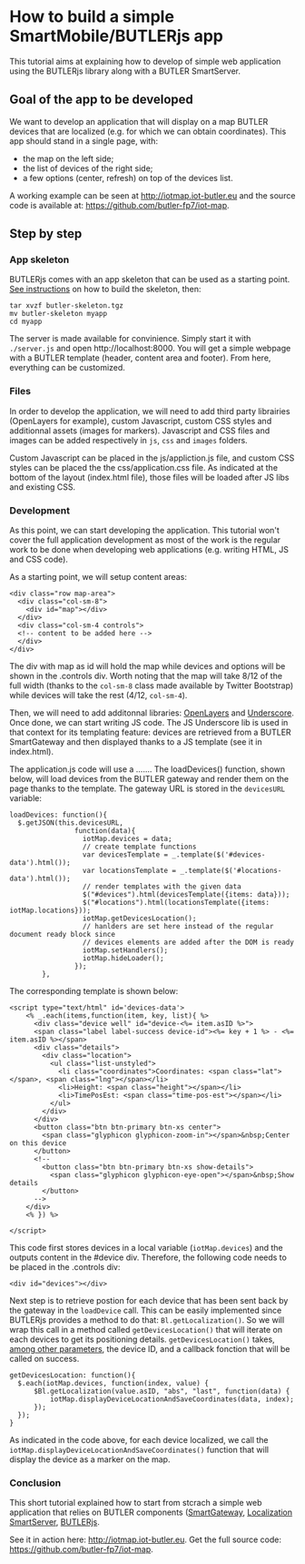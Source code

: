 How to build a simple SmartMobile/BUTLERjs app
===============================================

This tutorial aims at explaining how to develop of simple web application using the BUTLERjs library along with a BUTLER SmartServer.

## Goal of the app to be developed

We want to develop an application that will display on a map BUTLER devices that are localized (e.g. for which we can obtain coordinates). This app should stand in a single page, with:

* the map on the left side;
* the list of devices of the right side;
* a few options (center, refresh) on top of the devices list. 

A working example can be seen at http://iotmap.iot-butler.eu and the source code is available at: https://github.com/butler-fp7/iot-map.

## Step by step

### App skeleton

BUTLERjs comes with an app skeleton that can be used as a starting point. [See instructions](https://github.com/butler-fp7/butlerjs#app-skeleton) on how to build the skeleton, then:

````
tar xvzf butler-skeleton.tgz
mv butler-skeleton myapp
cd myapp 
````

The server is made available for convinience. Simply start it with `./server.js` and open http://localhost:8000. You will get a simple webpage with a BUTLER template (header, content area and footer). From here, everything can be customized. 

### Files

In order to develop the application, we will need to add third party librairies (OpenLayers for example), custom Javascript, custom CSS styles and additionnal assets (images for markers). Javascript and CSS files and images can be added respectively in `js`, `css` and `images` folders. 

Custom Javascript can be placed in the js/appliction.js file, and custom CSS styles can be placed the the css/application.css file. As indicated at the bottom of the layout (index.html file), those files will be loaded after JS libs and existing CSS. 

### Development

As this point, we can start developing the application. This tutorial won't cover the full application development as most of the work is the regular work to be done when developing web applications (e.g. writing HTML, JS and CSS code).

As a starting point, we will setup content areas:

````
<div class="row map-area">
  <div class="col-sm-8">
    <div id="map"></div>
  </div>
  <div class="col-sm-4 controls">
  <!-- content to be added here -->
  </div>
</div>
````

The div with map as id will hold the map while devices and options will be shown in the .controls div. Worth noting that the map will take 8/12 of the full width (thanks to the `col-sm-8` class made available by Twitter Bootstrap) while devices will take the rest (4/12, `col-sm-4`).

Then, we will need to add additonnal libraries: [OpenLayers](http://openlayers.org/) and [Underscore](http://underscorejs.org/). Once done, we can start writing JS code. The JS Underscore lib is used in that context for its templating feature: devices are retrieved from a BUTLER SmartGateway and then displayed thanks to a JS template (see it in index.html).

The application.js code will use a ....... The loadDevices() function, shown below, will load devices from the BUTLER gateway and render them on the page thanks to the template. The gateway URL is stored in the `devicesURL` variable:

````
loadDevices: function(){
  $.getJSON(this.devicesURL, 
                function(data){
                  iotMap.devices = data;
                  // create template functions
                  var devicesTemplate = _.template($('#devices-data').html());
                  var locationsTemplate = _.template($('#locations-data').html());
                  // render templates with the given data
                  $("#devices").html(devicesTemplate({items: data}));
                  $("#locations").html(locationsTemplate({items: iotMap.locations}));
                  iotMap.getDevicesLocation();            
                  // hanlders are set here instead of the regular document ready block since
                  // devices elements are added after the DOM is ready
                  iotMap.setHandlers();
                  iotMap.hideLoader();
                });
        },
````

The corresponding template is shown below:

````
<script type="text/html" id='devices-data'>
    <% _.each(items,function(item, key, list){ %>
      <div class="device well" id="device-<%= item.asID %>">
      <span class="label label-success device-id"><%= key + 1 %> - <%= item.asID %></span>
      <div class="details">
        <div class="location">
          <ul class="list-unstyled">
            <li class="coordinates">Coordinates: <span class="lat"></span>, <span class="lng"></span></li>
            <li>Height: <span class="height"></span></li>
            <li>TimePosEst: <span class="time-pos-est"></span></li>
          </ul>
        </div>
      </div>
      <button class="btn btn-primary btn-xs center">
        <span class="glyphicon glyphicon-zoom-in"></span>&nbsp;Center on this device
      </button>
      <!--
        <button class="btn btn-primary btn-xs show-details">
          <span class="glyphicon glyphicon-eye-open"></span>&nbsp;Show details
        </button>
      -->
    </div>
    <% }) %>

</script>
````
This code first stores devices in a local variable (`iotMap.devices`) and the outputs content in the #device div. Therefore, the following code needs to be placed in the .controls div:

````
<div id="devices"></div>
````

Next step is to retrieve postion for each device that has been sent back by the gateway in the `loadDevice` call. This can be easily implemented since BUTLERjs provides a method to do that: `Bl.getLocalization()`. So we will wrap this call in a method called `getDevicesLocation()` that will iterate on each devices to get its positioning details. `getDevicesLocation()` takes, [among other parameters](http://endpoints.open-platforms.eu/endpoints/LT7Dslt2gm), the device ID, and a callback fonction that will be called on success. 

````
getDevicesLocation: function(){
  $.each(iotMap.devices, function(index, value) {
      $Bl.getLocalization(value.asID, "abs", "last", function(data) {
          iotMap.displayDeviceLocationAndSaveCoordinates(data, index);
      });
  });
}
````

As indicated in the code above, for each device localized, we call the `iotMap.displayDeviceLocationAndSaveCoordinates()` function that will display the device as a marker on the map.

### Conclusion

This short tutorial explained how to start from stcrach a simple web application that relies on BUTLER components ([SmartGateway](http://open-platforms.eu/library/butler-smart-gateway/), [Localization SmartServer](http://open-platforms.eu/library/butler-localization-manager-smartserver/), [BUTLERjs](http://open-platforms.eu/library/butler-js/).

See it in action here: http://iotmap.iot-butler.eu.
Get the full source code: https://github.com/butler-fp7/iot-map.
